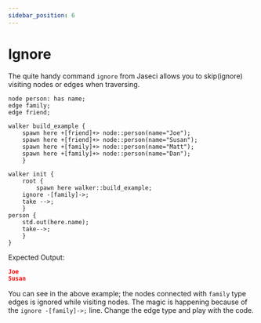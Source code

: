 ```yaml
---
sidebar_position: 6
---
```


# Ignore

The quite handy command `ignore` from Jaseci allows you to skip(ignore) visiting nodes or edges when traversing.


```jac
node person: has name;
edge family;
edge friend;

walker build_example {
    spawn here +[friend]+> node::person(name="Joe");
    spawn here +[friend]+> node::person(name="Susan");
    spawn here +[family]+> node::person(name="Matt");
    spawn here +[family]+> node::person(name="Dan");
    }

walker init {
    root {
        spawn here walker::build_example;
    ignore -[family]->;
    take -->;
    }
person {
    std.out(here.name);
    take-->;
    }
}
```

Expected Output:

```json
Joe
Susan
```

You can see in the above example; the nodes connected with `family` type edges is ignored while visiting nodes. The magic is happening because of the `ignore -[family]->;` line. Change the edge type and play with the code.